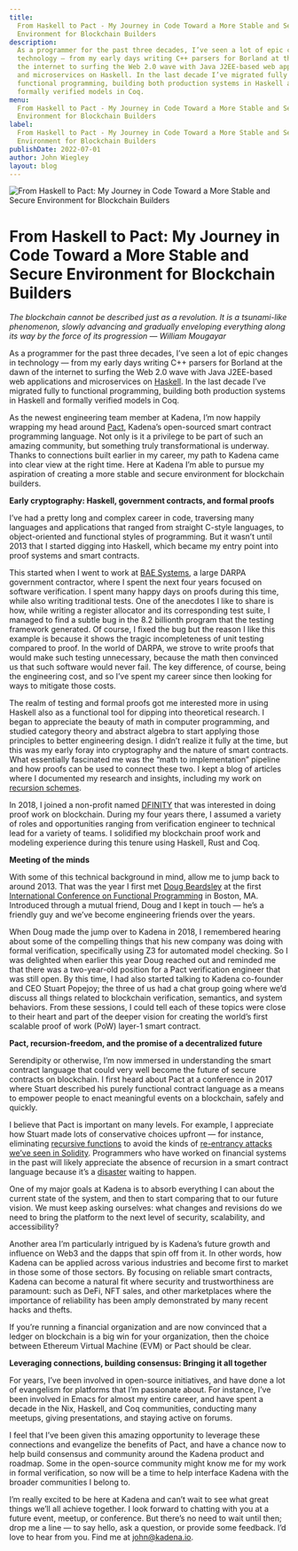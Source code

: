 ```yaml
---
title:
  From Haskell to Pact - My Journey in Code Toward a More Stable and Secure
  Environment for Blockchain Builders
description:
  As a programmer for the past three decades, I’ve seen a lot of epic changes in
  technology — from my early days writing C++ parsers for Borland at the dawn of
  the internet to surfing the Web 2.0 wave with Java J2EE-based web applications
  and microservices on Haskell. In the last decade I’ve migrated fully to
  functional programming, building both production systems in Haskell and
  formally verified models in Coq.
menu:
  From Haskell to Pact - My Journey in Code Toward a More Stable and Secure
  Environment for Blockchain Builders
label:
  From Haskell to Pact - My Journey in Code Toward a More Stable and Secure
  Environment for Blockchain Builders
publishDate: 2022-07-01
author: John Wiegley
layout: blog
---
```


![From Haskell to Pact: My Journey in Code Toward a More Stable and Secure Environment for Blockchain Builders](/assets/blog/1_VuAQP0wMbSn4odUtYSg97w.webp)

# From Haskell to Pact: My Journey in Code Toward a More Stable and Secure Environment for Blockchain Builders

_The blockchain cannot be described just as a revolution. It is a tsunami-like
phenomenon, slowly advancing and gradually enveloping everything along its way
by the force of its progression — William Mougayar_

As a programmer for the past three decades, I’ve seen a lot of epic changes in
technology — from my early days writing C++ parsers for Borland at the dawn of
the internet to surfing the Web 2.0 wave with Java J2EE-based web applications
and microservices on [Haskell](https://www.haskell.org/). In the last decade
I’ve migrated fully to functional programming, building both production systems
in Haskell and formally verified models in Coq.

As the newest engineering team member at Kadena, I’m now happily wrapping my
head around [Pact](https://docs.kadena.io/learn-pact/beginner/welcome-to-pact),
Kadena’s open-sourced smart contract programming language. Not only is it a
privilege to be part of such an amazing community, but something truly
transformational is underway. Thanks to connections built earlier in my career,
my path to Kadena came into clear view at the right time. Here at Kadena I’m
able to pursue my aspiration of creating a more stable and secure environment
for blockchain builders.

**Early cryptography: Haskell, government contracts, and formal proofs**

I’ve had a pretty long and complex career in code, traversing many languages and
applications that ranged from straight C-style languages, to object-oriented and
functional styles of programming. But it wasn’t until 2013 that I started
digging into Haskell, which became my entry point into proof systems and smart
contracts.

This started when I went to work at
[BAE Systems](https://www.baesystems.com/en-us/home), a large DARPA government
contractor, where I spent the next four years focused on software verification.
I spent many happy days on proofs during this time, while also writing
traditional tests. One of the anecdotes I like to share is how, while writing a
register allocator and its corresponding test suite, I managed to find a subtle
bug in the 8.2 billionth program that the testing framework generated. Of
course, I fixed the bug but the reason I like this example is because it shows
the tragic incompleteness of unit testing compared to proof. In the world of
DARPA, we strove to write proofs that would make such testing unnecessary,
because the math then convinced us that such software would never fail. The key
difference, of course, being the engineering cost, and so I’ve spent my career
since then looking for ways to mitigate those costs.

The realm of testing and formal proofs got me interested more in using Haskell
also as a functional tool for dipping into theoretical research. I began to
appreciate the beauty of math in computer programming, and studied category
theory and abstract algebra to start applying those principles to better
engineering design. I didn’t realize it fully at the time, but this was my early
foray into cryptography and the nature of smart contracts. What essentially
fascinated me was the “math to implementation” pipeline and how proofs can be
used to connect these two. I kept a blog of articles where I documented my
research and insights, including my work on
[recursion schemes](http://newartisans.com/2018/04/win-for-recursion-schemes/).

In 2018, I joined a non-profit named [DFINITY](https://dfinity.org/) that was
interested in doing proof work on blockchain. During my four years there, I
assumed a variety of roles and opportunities ranging from verification engineer
to technical lead for a variety of teams. I solidified my blockchain proof work
and modeling experience during this tenure using Haskell, Rust and Coq.

**Meeting of the minds**

With some of this technical background in mind, allow me to jump back to
around 2013. That was the year I first met
[Doug Beardsley](https://www.linkedin.com/in/doug-beardsley-627b275/) at the
first
[International Conference on Functional Programming](https://www.icfpconference.org/)
in Boston, MA. Introduced through a mutual friend, Doug and I kept in touch —
he’s a friendly guy and we’ve become engineering friends over the years.

When Doug made the jump over to Kadena in 2018, I remembered hearing about some
of the compelling things that his new company was doing with formal
verification, specifically using Z3 for automated model checking. So I was
delighted when earlier this year Doug reached out and reminded me that there was
a two-year-old position for a Pact verification engineer that was still open. By
this time, I had also started talking to Kadena co-founder and CEO Stuart
Popejoy; the three of us had a chat group going where we’d discuss all things
related to blockchain verification, semantics, and system behaviors. From these
sessions, I could tell each of these topics were close to their heart and part
of the deeper vision for creating the world’s first scalable proof of work (PoW)
layer-1 smart contract.

**Pact, recursion-freedom, and the promise of a decentralized future**

Serendipity or otherwise, I’m now immersed in understanding the smart contract
language that could very well become the future of secure contracts on
blockchain. I first heard about Pact at a conference in 2017 where Stuart
described his purely functional contract language as a means to empower people
to enact meaningful events on a blockchain, safely and quickly.

I believe that Pact is important on many levels. For example, I appreciate how
Stuart made lots of conservative choices upfront — for instance, eliminating
[recursive functions](https://www.geeksforgeeks.org/recursive-functions/) to
avoid the kinds of
[re-entrancy attacks we’ve seen in Solidity](https://jeancvllr.medium.com/solidity-tutorial-all-about-functions-dba2ccb1e931#:~:text=Recursive%20functions%20are%20dangerous%20in,is%20reached%2C%20the%20function%20stops.).
Programmers who have worked on financial systems in the past will likely
appreciate the absence of recursion in a smart contract language because it’s a
[disaster](https://www.gemini.com/cryptopedia/the-dao-hack-makerdao#section-origins-of-the-dao)
waiting to happen.

One of my major goals at Kadena is to absorb everything I can about the current
state of the system, and then to start comparing that to our future vision. We
must keep asking ourselves: what changes and revisions do we need to bring the
platform to the next level of security, scalability, and accessibility?

Another area I’m particularly intrigued by is Kadena’s future growth and
influence on Web3 and the dapps that spin off from it. In other words, how
Kadena can be applied across various industries and become first to market in
those some of those sectors. By focusing on reliable smart contracts, Kadena can
become a natural fit where security and trustworthiness are paramount: such as
DeFi, NFT sales, and other marketplaces where the importance of reliability has
been amply demonstrated by many recent hacks and thefts.

If you’re running a financial organization and are now convinced that a ledger
on blockchain is a big win for your organization, then the choice between
Ethereum Virtual Machine (EVM) or Pact should be clear.

**Leveraging connections, building consensus: Bringing it all together**

For years, I’ve been involved in open-source initiatives, and have done a lot of
evangelism for platforms that I’m passionate about. For instance, I’ve been
involved in Emacs for almost my entire career, and have spent a decade in the
Nix, Haskell, and Coq communities, conducting many meetups, giving
presentations, and staying active on forums.

I feel that I’ve been given this amazing opportunity to leverage these
connections and evangelize the benefits of Pact, and have a chance now to help
build consensus and community around the Kadena product and roadmap. Some in the
open-source community might know me for my work in formal verification, so now
will be a time to help interface Kadena with the broader communities I belong
to.

I’m really excited to be here at Kadena and can’t wait to see what great things
we’ll all achieve together. I look forward to chatting with you at a future
event, meetup, or conference. But there’s no need to wait until then; drop me a
line — to say hello, ask a question, or provide some feedback. I’d love to hear
from you. Find me at [john@kadena.io](mailto:john.wiegley@kadena.io).
